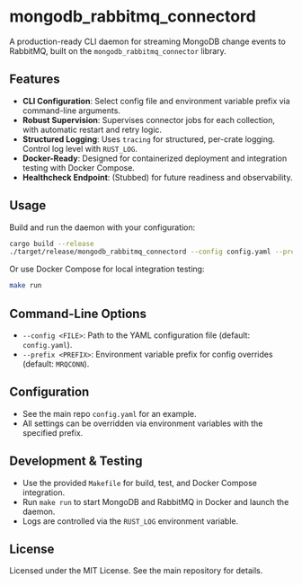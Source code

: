# mongodb_rabbitmq_connectord

A production-ready CLI daemon for streaming MongoDB change events to RabbitMQ, built on the `mongodb_rabbitmq_connector` library.

## Features

- **CLI Configuration**: Select config file and environment variable prefix via command-line arguments.
- **Robust Supervision**: Supervises connector jobs for each collection, with automatic restart and retry logic.
- **Structured Logging**: Uses `tracing` for structured, per-crate logging. Control log level with `RUST_LOG`.
- **Docker-Ready**: Designed for containerized deployment and integration testing with Docker Compose.
- **Healthcheck Endpoint**: (Stubbed) for future readiness and observability.

## Usage

Build and run the daemon with your configuration:

```sh
cargo build --release
./target/release/mongodb_rabbitmq_connectord --config config.yaml --prefix MYAPP_
```

Or use Docker Compose for local integration testing:

```sh
make run
```

## Command-Line Options

- `--config <FILE>`: Path to the YAML configuration file (default: `config.yaml`).
- `--prefix <PREFIX>`: Environment variable prefix for config overrides (default: `MRQCONN`).

## Configuration

- See the main repo `config.yaml` for an example.
- All settings can be overridden via environment variables with the specified prefix.

## Development & Testing

- Use the provided `Makefile` for build, test, and Docker Compose integration.
- Run `make run` to start MongoDB and RabbitMQ in Docker and launch the daemon.
- Logs are controlled via the `RUST_LOG` environment variable.

## License

Licensed under the MIT License. See the main repository for details.
